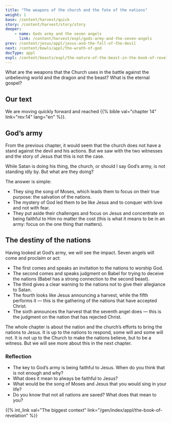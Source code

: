 ```yaml
---
title: "The weapons of the church and the fate of the nations"
weight: 1
base: /content/harvest/quick
story: /content/harvest/story/story
deeper:
    - name: Gods army and the seven angels
      link: /content/harvest/expl/gods-army-and-the-seven-angels
prev: /content/jesus/appl/jesus-and-the-fall-of-the-devil
next: /content/bowls/appl/the-wrath-of-god
docType: appl
expl: /content/beasts/expl/the-nature-of-the-beast-in-the-book-of-revelation
---
```


What are the weapons that the Church uses in the battle against the unbelieving world and the dragon and the beast? What is the eternal gospel?

## Our text

<a name="9cd8"></a>
We are moving quickly forward and reached {{% bible val="chapter 14" link="rev:14" lang="en" %}}.

## God’s army

<a name="7173"></a>
From the previous chapter, it would seem that the church does not have a stand against the devil and his actions. But we saw with the two witnesses and the story of Jesus that this is not the case.

While Satan is doing his thing, the church, or should I say God’s army, is not standing idly by. But what are they doing?

The answer is simple:

- They sing the song of Moses, which leads them to focus on their true purpose: the salvation of the nations.
- The mystery of God led them to be like Jesus and to conquer with love and not with fear.
- They put aside their challenges and focus on Jesus and concentrate on being faithful to Him no matter the cost (this is what it means to be in an army: focus on the one thing that matters).

## The destiny of the nations

<a name="8213"></a>
Having looked at God’s army, we will see the impact. Seven angels will come and proclaim or act:

- The first comes and speaks an invitation to the nations to worship God.
- The second comes and speaks judgment on Babel for trying to deceive the nations (Babel has a strong connection to the second beast).
- The third gives a clear warning to the nations not to give their allegiance to Satan.
- The fourth looks like Jesus announcing a harvest, while the fifth performs it — this is the gathering of the nations that have accepted Christ.
- The sixth announces the harvest that the seventh angel does — this is the judgment on the nation that has rejected Christ.

The whole chapter is about the nation and the church’s efforts to bring the nations to Jesus. It is up to the nations to respond, some will and some will not. It is not up to the Church to make the nations believe, but to be a witness. But we will see more about this in the next chapter.

### Reflection

<a name="a5ea"></a>
- The key to God’s army is being faithful to Jesus. When do you think that is not enough and why?
- What does it mean to always be faithful to Jesus?
- What would be the song of Moses and Jesus that you would sing in your life?
- Do you know that not all nations are saved? What does that mean to you?

{{% int_link val="The biggest context" link="/gen/index/appl/the-book-of-revelation" %}}
